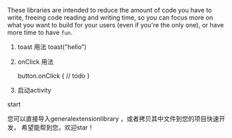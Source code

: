These libraries are intended to reduce the amount of code you have to write, freeing code reading and writing
time, so you can focus more on what you want to build for your users (even if you're the only one), or
have more time to have `fun`.

1. toast 用法
     toast("hello")
     
2. onClick 用法
 
    button.onClick {
           // todo
        }
        

3. 启动activity 
  

  start<DemoActivity>
    
    
    
    
    
   您可以直接导入generalextensionlibrary ，或者拷贝其中文件到您的项目快速开发，
 希望能帮到您，欢迎star！
 
 
 
